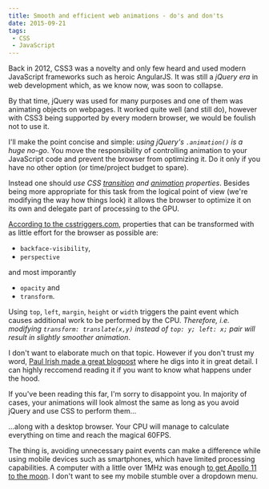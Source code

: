 ```yaml
---
title: Smooth and efficient web animations - do's and don'ts
date: 2015-09-21
tags:
 - CSS
 - JavaScript
---
```


Back in 2012, CSS3 was a novelty and only few heard and used modern JavaScript frameworks such as heroic AngularJS. It was still a _jQuery era_ in web development which, as we know now, was soon to collapse.

By that time, jQuery was used for many purposes and one of them was animating objects on webpages. It worked quite well (and still do), however with CSS3 being supported by every modern browser, we would be foulish not to use it.

I'll make the point concise and simple: *using jQuery's `.animation()` is a huge no-go*. You move the responsibility of controlling animation to your JavaScript code and prevent the browser from optimizing it. Do it only if you have no other option (or time/project budget to spare).

Instead one should *use CSS [transition](https://css-tricks.com/almanac/properties/t/transition/) and [animation](https://css-tricks.com/almanac/properties/a/animation/) properties*. Besides being more appropriate for this task from the logical point of view (we're modifying the way how things look) it allows the browser to optimize it on its own and delegate part of processing to the GPU.
 
[According to the csstriggers.com](http://csstriggers.com/), properties that can be transformed with as little effort for the browser as possible are: 

 - `backface-visibility`, 
 - `perspective`
 
and most imporantly

 - `opacity` and 
 - `transform`. 

Using `top`, `left`, `margin`, `height` or `width` triggers the paint event which causes additional work to be performed by the CPU. *Therefore, i.e. modifying `transform: translate(x,y)` instead of `top: y; left: x;` pair will result in slightly smoother animation*.

I don't want to elaborate much on that topic. However if you don't trust my word, [Paul Irish made a great blogpost](http://www.paulirish.com/2012/why-moving-elements-with-translate-is-better-than-posabs-topleft/) where he digs into it in great detail. I can highly reccomend reading it if you want to know what happens under the hood.

If you've been reading this far, I'm sorry to disappoint you. In majority of cases, your animations will look almost the same as long as you avoid jQuery and use CSS to perform them...

...along with a desktop browser. Your CPU will manage to calculate everything on time and reach the magical 60FPS.

The thing is, avoiding unnecessary paint events can make a difference while using mobile devices such as smartphones, which have limited processing capabilities. A computer with a little over 1MHz was enough [to get Apollo 11 to the moon](https://en.wikipedia.org/wiki/Apollo_Guidance_Computer#Timing). I don't want to see my mobile stumble over a dropdown menu.